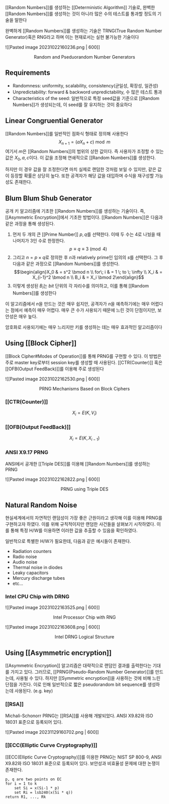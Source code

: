 [[Random Numbers]]를 생성하는 [[Deterministic Algorithm]] 기술로, 완벽한 [[Random Numbers]]를 생성하는 것이 아니라 많은 수의 테스트를 통과할 정도의 기술을 말한다

완벽하게 [[Random Numbers]]를 생성하는 기술은 TRNG(True Random Number Generator)혹은 RNG라고 하며 이는 현재로서는 실현 불가능한 기술이다

![[Pasted image 20231022160236.png | 600]]
<div align="center">Random and Pseduorandom Number Generators</div>

## Requirements
+ Randomness: uniformity, scalability, consistency(균일성, 확장성, 일관성)
+ Unpredictability: forward & backword unpredictability, 수 많은 테스트 통과
+ Characteristics of the seed: 일반적으로 특정 seed값을 기준으로 [[Random Numbers]]가 생성되는데, 이 seed를 잘 유지하는 것이 중요하다

## Linear Congruential Generator
[[Random Numbers]]를 일반적인 점화식 형태로 정의해 사용한다 $$X_{n+1} = (aX_n+c) \bmod m$$여기서 $m$은 [[Random Numbers]]의 범위의 상한 값이다. 즉 사용자가 조정할 수 있는 값은 $X_0, a, c$이다. 이 값을 조정해 연쇄적으로 [[Random Numbers]]를 생성한다.

하지만 이 경우 값을 잘 조정한다면 마치 실제로 랜덤한 것처럼 보일 수 있지만, 같은 값이 등장할 확률은 상당히 높다. 또한 공격자가 해당 값을 대입하며 수식을 재구성할 가능성도 존재한다.

## Blum Blum Shub Generator
공개 키 알고리즘에 기초한 [[Random Numbers]]를 생성하는 기술이다. 즉, [[Asymmetric Encryption]]에서 기초한 방법이다. [[Random Numbers]]은 다음과 같은 과정을 통해 생성된다. 
1. 먼저 두 개의 큰 [[Prime Number]] $p, q$를 선택한다. 이때 두 수는 4로 나눴을 때 나머지가 3인 수로 한정한다. $$p\equiv q\equiv 3\pmod 4$$
2. 그리고 $n=p\times q$로 정의한 후 $n$과 relatively prime인 임의의 $s$를 선택한다. 그 후 다음과 같은 과정으로 [[Random Numbers]]를 생성한다.$$\begin{align}X_0 & = s^2 \bmod n \\ for\; i & = 1 \; to \; \infty \\ X_i & = X_{i-1}^2 \bmod n \\ B_i & = X_i \bmod 2\end{align}$$
3. 이렇게 생성된 $B_i$는 $bit$ 단위의 각 자리수를 의미하고, 이를 통해 [[Random Numbers]]를 생성한다

이 알고리즘에서 $n$을 만드는 것은 매우 쉽지만, 공격자가 $n$을 예측하기에는 매우 어렵다는 점에서 예측이 매우 어렵다. 매우 큰 수가 사용되기 때문에 느린 것이 단점이지만, 보안성은 매우 높다. 

암호화로 사용되기에는 매우 느리지만 키를 생성하는 데는 매우 효과적인 알고리즘이다

## Using [[Block Cipher]]
[[Block Cipher#Modes of Operation]]를 통해 PRNG를 구현할 수 있다. 이 방법은 주로 master key로부터 session key를 생성할 때 사용된다. [[CTR(Counter)]] 혹은 [[OFB(Output FeedBack)]]를 이용해 주로 생성된다

![[Pasted image 20231022162530.png | 600]]
<div align="center">PRNG Mechanisms Based on Block Ciphers</div>

### [[CTR(Counter)]]
$$X_i = E(K, V_i)$$
### [[OFB(Output FeedBack)]]
$$X_i = E(K, X_{i-1})$$

### ANSI X9.17 PRNG
ANSI에서 공개한 [[Triple DES]]를 이용해 [[Random Numbers]]를 생성하는 PRNG

![[Pasted image 20231022162822.png | 600]]
<div align="center">PRNG using Triple DES</div>

## Natural Random Noise
현실세계에서의 자연적인 랜덤성이 가장 좋은 근원이라고 생각해 이를 이용해 PRNG를 구현하고자 하였다. 이를 위해 규칙적이지만 랜덤한 사건들을 살펴보기 시작하였다. 이를 통해 특정 H/W를 이용하면 이러한 값을 추출할 수 있음을 확인하였다.

일반적으로 특별한 H/W가 필요한데, 다음과 같은 예시들이 존재한다. 
+ Radiation counters
+ Radio noise
+ Audio noise
+ Thermal noise in diodes
+ Leaky capacitors
+ Mercury discharge tubes
+ etc...

### Intel CPU Chip with DRNG

![[Pasted image 20231022163525.png | 600]]
<div align="center">Intel Processor Chip with RNG</div>

![[Pasted image 20231022163608.png | 600]]
<div align="center">Intel DRNG Logical Structure</div>

## Using [[Asymmetric encryption]]
[[Asymmetric Encryption]] 알고리즘은 대략적으로 랜덤인 결과를 출력한다는 기대를 가지고 있다. 그러므로, [[PRNG(Pseudo-Random Number Generator)]]를 만드는데, 사용될 수 있다. 하지만 [[Symmetric encryption]]을 사용하는 것에 비해 느린 단점을 가진다. 이로 인해 일반적으로 짧은 pseudorandom bit sequence를 생성하는데 사용된다. (e.g. key)
### [[RSA]]
Michali-Schonorr PRNG는 [[RSA]]를 사용해 개발되었다. ANSI X9.82와 ISO 18031 표준으로 등록되어 있다. 

![[Pasted image 20231129160702.png | 600]]
### [[ECC(Elliptic Curve Cryptography)]]
[[ECC(Elliptic Curve Cryptography)]]를 이용한 PRNG는 NIST SP 800-9, ANSI X9.82와 ISO 18031 표준으로 등록되어 있다. 보안성과 비효율성 문제에 대한 논쟁이 존재한다.
```pseudo code
p, q are two points on EC
for i = 1 to k 
	set Si = x(Si-1 * p)
	set Ri = lsb240(x(Si * q))
return R1, ..., Rk
```
